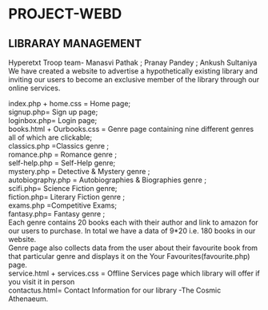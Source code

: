 # PROJECT-WEBD
## LIBRARAY MANAGEMENT

Hyperetxt Troop team- Manasvi Pathak ; Pranay Pandey ; Ankush Sultaniya <br />
We have created a website to advertise a hypothetically existing library and inviting our users to become an exclusive member of the library through our online services. <br />

index.php + home.css = Home page; <br />
signup.php= Sign up page; <br />
loginbox.php= Login page; <br/>
books.html + Ourbooks.css = Genre page containing nine different genres all of which are clickable; <br />
classics.php =Classics genre ; <br />
romance.php = Romance genre ; <br />
self-help.php = Self-Help genre; <br />
mystery.php = Detective & Mystery genre ; <br />
autobiography.php = Autobiographies & Biographies genre ; <br />
scifi.php=  Science Fiction  genre; <br />
fiction.php= Literary Fiction genre ; <br />
exams.php =Competitive Exams;<br />
fantasy.php= Fantasy genre ;<br />
Each genre contains 20 books each  with their author and link to amazon for our users to purchase.
In total we have a data of 9*20 i.e. 180 books in our website.<br />
Genre page also collects data from the user about their favourite book from that particular genre and displays it on the Your Favourites(favourite.php) page.<br />
service.html + services.css = Offline Services page which library will offer if you visit it in person<br />
contactus.html= Contact Information for our library -The Cosmic Athenaeum.<br />
